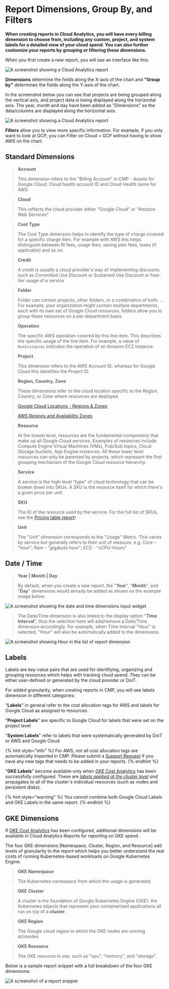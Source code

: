 # Report Dimensions, Group By, and Filters

**When creating reports in Cloud Analytics, you will have every billing dimension to choose from, including any custom, project, and system labels for a detailed view of your cloud spend. You can also further customize your reports by grouping or filtering these dimensions.**

When you first create a new report, you will see an interface like this:

![A screenshot showing a Cloud Analytics report](../../.gitbook/assets/new-report.png)

**Dimensions** determine the fields along the X-axis of the chart and **"Group by"** determines the fields along the Y-axis of the chart.

In the screenshot below you can see that projects are being grouped along the vertical axis, and project data is being displayed along the horizontal axis. The year, month and day have been added as "Dimensions" so the data/columns are displayed along the horizontal axis.

![A screenshot showing a Cloud Analytics report](../../.gitbook/assets/example-report-table.png)

**Filters** allow you to view more specific information. For example, if you only want to look at GCP, you can Filter on Cloud = GCP without having to show AWS on the chart.

## Standard Dimensions

> **Account**
>
> This dimension refers to the "Billing Account" in CMP - Assets for Google Cloud; Cloud health account ID and Cloud Health name for AWS

> **Cloud**
>
> This reflects the cloud provider either "Google Cloud" or "Amazon Web Services"

> **Cost Type**
>
> The Cost Type dimension helps to identify the type of charge covered for a specific charge item. For example with AWS this helps distinguish between RI fees, usage fees, saving plan fees, taxes (if applicable) and so on.

> **Credit**
>
> A credit is usually a cloud provider's way of implementing discounts such as Committed Use Discount or Sustained Use Discount or free-tier usage of a service

> **Folder**
>
> Folder can contain projects, other folders, or a combination of both. ... For example, your organization might contain multiple departments, each with its own set of Google Cloud resources. folders allow you to group these resources on a per-department basis.

> **Operation**
>
> The specific AWS operation covered by this line item. This describes the specific usage of the line item. For example, a value of `RunInstances` indicates the operation of an Amazon EC2 instance.

> **Project**
>
> This dimension refers to the AWS Account ID; whereas for Google Cloud this identifies the Project ID

> **Region, Country, Zone**
>
> These dimensions refer to the cloud location specific to the Region, Country, or Zone where resources are deployed.
>
> [Google Cloud Locations - Regions & Zones](https://cloud.google.com/about/locations/)
>
> [AWS Regions and Availability Zones](https://aws.amazon.com/about-aws/global-infrastructure/regions\_az/)

> **Resource**
>
> At the lowest level, resources are the fundamental components that make up all Google Cloud services. Examples of resources include Compute Engine Virtual Machines (VMs), Pub/Sub topics, Cloud Storage buckets, App Engine instances. All these lower level resources can only be parented by projects, which represent the first grouping mechanism of the Google Cloud resource hierarchy.

> **Service**
>
> A service is the high-level "type" of cloud technology that can be broken down into SKUs. A SKU is the resource itself for which there's a given price per unit.

> **SKU**
>
> The ID of the resource used by the service. For the full list of SKUs, see the [Pricing table report](https://cloud.google.com/billing/docs/how-to/pricing-table)t

> **Unit**
>
> The "Unit" dimension corresponds to the "Usage" Metric. This varies by service but generally refers to their unit of measure. e.g. Core - "hour"; Ram - "gigabyte hour"; EC2 - "vCPU-Hours"

## Date / Time

> **Year | Month | Day**
>
> By default, when you create a new report, the "**Year**", "**Month**", and "**Day**" dimensions would already be added as shown on the example image below.

![A screenshot showing the date and time dimensions input widget](../../.gitbook/assets/date-time-dimensions-widget.png)

> The Date/Time dimension is also linked to the display option "**Time Interval**", thus the selection here will add/remove a Date/Time dimension accordingly. For example, when Time Interval "Hour" is selected, "Hour" will also be automatically added to the dimensions.

![A screenshot showing Hour in the list of report dimension](../../.gitbook/assets/hour-report-dimension.png)

## Labels

Labels are key-value pairs that are used for identifying, organizing and grouping resources which helps with tracking cloud spend. They can be either user-defined or generated by the cloud provider or DoiT.

For added granularity, when creating reports in CMP, you will see labels dimension in different categories:

"**Labels**" in general refer to the cost allocation tags for AWS and labels for Google Cloud as assigned to resources

"**Project Labels**" are specific to Google Cloud for labels that were set on the project level

"**System Labels**" refer to labels that were systematically generated by DoiT or AWS and Google Cloud

{% hint style="info" %}
For AWS, not all cost allocation tags are automatically imported in CMP. Please submit a [Support Request](https://help.doit-intl.com/tickets/open-a-new-support-request) if you have any new tags that needs to be added in your reports.
{% endhint %}

"**GKE Labels**" become available only when [GKE Cost Analytics](https://help.doit-intl.com/cloud-analytics/gke-cost-analytics) has been successfully configured. These are [_labels applied at the cluster level_](https://cloud.google.com/kubernetes-engine/docs/how-to/creating-managing-labels#about\_labeling\_clusters) _and_ propagates to all of the cluster's individual resources (such as nodes and persistent disks).

{% hint style="warning" %}
You cannot combine both Google Cloud Labels and GKE Labels in the same report.
{% endhint %}

## GKE Dimensions

If [GKE Cost Analytics](https://help.doit-intl.com/cloud-analytics/gke-cost-analytics) has been configured, additional dimensions will be available in Cloud Analytics Reports for reporting on GKE spend.

The four GKE dimensions \[Namespace, Cluster, Region, and Resource] add levels of granularity to the report which helps you better understand the real costs of running Kubernetes-based workloads on Google Kubernetes Engine.

> **GKE Namespace**
>
> The Kubernetes namespace from which the usage is generated.

> **GKE Cluster**
>
> A cluster is the foundation of Google Kubernetes Engine (GKE): the Kubernetes objects that represent your containerized applications all run on top of a **cluster**.

> **GKE Region**
>
> The Google cloud region in which the GKE nodes are running at/resides

> **GKE Resource**
>
> The GKE resource in use, such as "cpu", "memory", and "storage".

Below is a sample report snippet with a full breakdown of the four GKE dimensions:

![A screenshot of a report snippet](../../.gitbook/assets/report-snippet.png)
